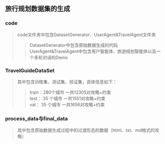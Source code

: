 ## 旅行规划数据集的生成

### code
> code文件夹中包含DatasetGenerator、UserAgent&TravelAgent文件夹 <br>
>> DatasetGenerator中包含原始数据生成的代码 <br>
>> UserAgent&TravelAgent中包含用户智能体、旅游规划智能体以及一个多轮对话的Demo

### TravelGuideDataSet
> 其中包含训练集、测试集、验证集，具体信息如下：<br>
>> train：280个城市 一共12305对攻略+约束<br>
> test： 35 个城市 一共1551对攻略+约束<br>
> val：  35 个城市 一共1656对攻略+约束<br>

### process_data与final_data
> 其中包含原始数据生成过程中的过渡形态的数据（html、txt、md格式的攻略）
